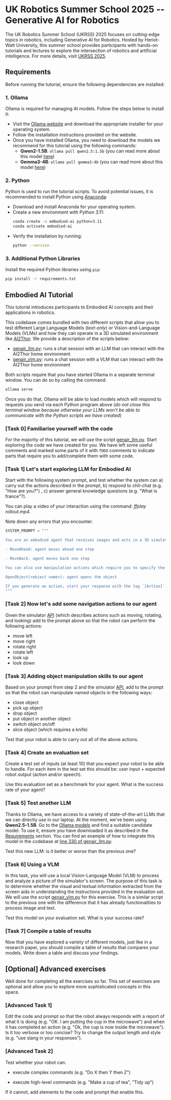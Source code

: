 # UK Robotics Summer School 2025 -- Generative AI for Robotics

The UK Robotics Summer School (UKRSS) 2025 focuses on cutting-edge topics in robotics, including Generative AI for Robotics. Hosted by Heriot-Watt University, this summer school provides participants with hands-on tutorials and lectures to explore the intersection of robotics and artificial intelligence. For more details, visit [UKRSS 2025](https://ukrss.site.hw.ac.uk/).

## Requirements

Before running the tutorial, ensure the following dependencies are installed:

### 1. Ollama
Ollama is required for managing AI models. Follow the steps below to install it:
- Visit the [Ollama website](https://ollama.ai/) and download the appropriate installer for your operating system.
- Follow the installation instructions provided on the website.
- Once you have installed Ollama, you need to download the models we recommend for this tutorial
  using the following commands:
    - **Qwen2-1.5B**: `ollama pull qwen2.5:1.5b` (you can read more about this model [here](https://arxiv.org/abs/2412.15115))
    - **Gemma3-4B**: `ollama pull gemma3:4b` (you can read more about this model [here](https://blog.google/technology/developers/gemma-3/))

### 2. Python
Python is used to run the tutorial scripts. To avoid potential issues, it is recommended to install Python using [Anaconda](https://www.anaconda.com/):
- Download and install Anaconda for your operating system.
- Create a new environment with Python 3.11:
    ```bash
    conda create -n embodied-ai python=3.11
    conda activate embodied-ai
    ```
- Verify the installation by running:
    ```bash
    python --version
    ```

### 3. Additional Python Libraries
Install the required Python libraries using `pip`:
```bash
pip install -r requirements.txt
```

## Embodied AI Tutorial

This tutorial introduces participants to Embodied AI concepts and their applications in robotics.

This codebase comes bundled with two different scripts that allow you to test different Large
Language Models (*text-only*) or Vision-and-Language Models (VLMs)  and
how they can operate in a 3D simulated environment like [AI2Thor](https://ai2thor.allenai.org/).
We provide a description of the scripts below:

- [genair_llm.py](genair_llm.py): runs a chat session with an LLM that can interact with the
  AI2Thor home environment
- [genair_vlm.py](genair_vlm.py): runs a chat session with a VLM that can interact with the AI2Thor
  home environment

Both scripts require that you have started Ollama in a separate terminal window. You can do so by calling the command:

  ```bash
  ollama serve
  ``` 
Once you do that, Ollama will be able to load models which will respond to requests you send via
each Python program above (*do not close this terminal window because otherwise your LLMs won't be
able to communicate with the Python scripts we have created*)

### [Task 0] Familiarise yourself with the code

For the majority of this tutorial, we will use the script [genair_llm.py](genair_llm.py). Start
exploring the code we have created for you. We have left some useful comments and marked some parts
of it with `TODO` comments to indicate parts that require you to add/complete them with some code.

### [Task 1] Let's start exploring LLM for Embodied AI

Start with the following system prompt, and test whether the system can a) carry out the actions
described in the prompt, b) respond to chit-chat (e.g. "How are you?") , c) answer general
knowledge questions (e.g. "What is france"?).  

You can play a video of your interaction using the command: *ffplay rollout.mp4*. 

Note down any errors that you encounter. 

```python
SYSTEM_PROMPT = """ 

You are an embodied agent that receives images and acts in a 3D simulated environment.  You can move around and interact with objects. These are the actions at your disposal: 

- MoveAhead: agent moves ahead one step 

- MoveBack: agent moves back one step 

You can also use manipulation actions which require you to specify the object name of a visible object.  

OpenObject(<object name>): agent opens the object 

If you generate an action, start your response with the tag `[Action]` followed by `<Action>(<object name>)`",   
"""
``` 

### [Task 2] Now let's add some navigation actions to our agent

Given the simulator [API](https://ai2thor.allenai.org/) (which describes actions such as moving, rotating, and looking) add to the prompt above so that the robot can perform the following actions: 

- move left
- move right
- rotate right
- rotate left
- look up
- look down

### [Task 3] Adding object manipulation skills to our agent

Based on your prompt from step 2 and the simulator [API](https://ai2thor.allenai.org/), add to the prompt so that the robot can manipulate named objects in the following ways:  

- close object
- pick up object
- drop object
- put object in another object
- switch object on/off
- slice object (which requires a knife) 

 Test that your robot is able to carry out all of the above actions.

### [Task 4] Create an evaluation set

Create a test set of inputs (at least 10) that you expect your robot to be able to handle. For each
item in the test set this should be: user input + expected robot output (action and/or speech).

Use this evaluation set as a benchmark for your agent. What is the success rate of your agent?

### [Task 5] Test another LLM

Thanks to Ollama, we have access to a variety of state-of-the-art LLMs that we can directly use in
our laptop. At the moment, we've been using **Qwen2.5-1.5B**. Go to the [Ollama
models](https://ollama.com/search) and find a suitable candidate model. To use it, ensure you have
downloaded it as described in the [Requirements](#requirements) section. You can find an example of
how to integrate this model in the codebase at [line 330 of genair_llm.py](genair_llm.py#L330).

Test this new LLM: is it better or worse than the previous one?

### [Task 6] Using a VLM

In this task, you will use a local Vision-Language Model (VLM) to process and analyze 
a picture of the simulator's screen. The purpose of this task is to determine 
whether the visual and textual information extracted from the screen aids in 
understanding the instructions provided in the evaluation set. We will use the script
[genair_vlm.py](genair_vlm.py) for this exercise. This is a similar script to the previous one with
the difference that it has already functionalities to process image and text.

Test this model on your evaluation set. What is your success rate?

### [Task 7] Compile a table of results 

Now that you have explored a variety of different models, just like in a research paper, you should
compile a table of results that compares your models. Write down a table and discuss your findings.

## [Optional] Advanced exercises

Well done for completing all the exercises so far. This set of exercises are optional and allow you
to explore more sophisticated concepts in this space. 

### [Advanced Task 1] 
Edit the code and prompt so that the robot always responds with a report of what it is doing (e.g.
"OK. I am putting the cup in the microwave") and when it has completed an action (e.g. "Ok, the cup
is now inside the microwave"). Is it too verbose or too concise? Try to change the output length
and style (e.g. "use slang in your responses").

### [Advanced Task 2]

Test whether your robot can: 

- execute complex commands (e.g. "Do X then Y then Z")  
 
- execute high-level commands (e.g. "Make a cup of tea", "Tidy up")
  
If it cannot,  add elements to the code and prompt that enable this. 
